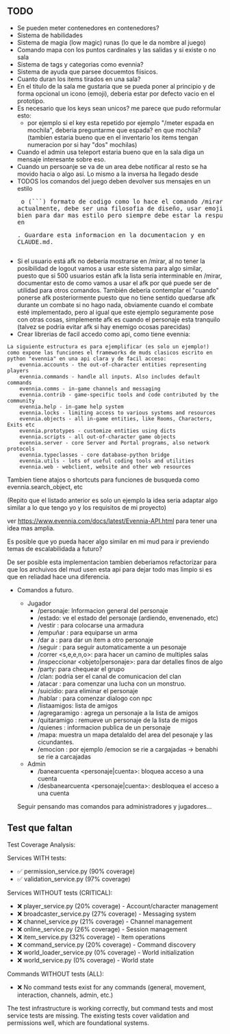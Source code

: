 ## TODO

* Se pueden meter contenedores en contenedores?
* Sistema de habilidades
* Sistema de magia (low magic) runas (lo que le da nombre al juego)
* Comando mapa con los puntos cardinales y las salidas y si existe o no sala
* Sistema de tags y categorias como evennia?
* Sistema de ayuda que parsee docuemtos fiisicos.
* Cuanto duran los items tirados en una sala?
* En el titulo de la sala me gustaria que se pueda poner al principio y de forma opcional un icono (emoji), deberia estar por defecto vacio en el prototipo.
* Es necesario que los keys sean unicos? me parece que pudo reformular esto:
    - por ejemplo si el key esta repetido por ejemplo "/meter espada en mochila", deberia preguntarme que espada? en que mochila? (tambien estaria bueno que en el inventario los items tengan numeracion por si hay "dos" mochilas)
* Cuando el admin usa teleport estaria bueno que en la sala diga un mensaje interesante sobre eso.
* Cuando un persoanje se va de un area debe notificar al resto <personaje> se ha movido hacia <direccion> o algo asi. Lo mismo a la inversa <personaje> ha llegado desde <direccion>
* TODOS los comandos del juego deben devolver sus mensajes en un estilo <pre> o (```) formato de codigo como lo hace el comando /mirar actualmente, debe ser una filosofia de diseño, usar emojis dentro esta bien para dar mas estilo pero siempre debe estar la respuesta completa en <pre>. Guardare esta informacion en la documentacion y en CLAUDE.md.
* Si el usuario está afk no debería mostrarse en /mirar, al no tener la posibilidad de logout vamos a usar este sistema para algo similar, puesto que si 500 usuarios están afk la lista sería interminable en /mirar, documentar esto de como vamos a usar el afk por qué puede ser de utilidad para otros comandos. También debería contemplar el "cuando" ponerse afk posteriormente puesto que no tiene sentido quedarse afk durante un combate si no hago nada, obviamente cuando el combate esté implementado, pero al igual que este ejemplo seguramente pose con otras cosas, simplemente afk es cuando el personaje esta tranquilo (talvez se podria evitar afk si hay enemigo ocosas parecidas)
* Crear librerias de facil accedo como api, como tiene evennia:

```
La siguiente estructura es para ejemplificar (es solo un ejemplo!) como expone las funciones el frameworks de muds clasicos escrito en python "evennia" en una api clara y de facil acceso:
    evennia.accounts - the out-of-character entities representing players
    evennia.commands - handle all inputs. Also includes default commands
    evennia.comms - in-game channels and messaging
    evennia.contrib - game-specific tools and code contributed by the community
    evennia.help - in-game help system
    evennia.locks - limiting access to various systems and resources
    evennia.objects - all in-game entities, like Rooms, Characters, Exits etc
    evennia.prototypes - customize entities using dicts
    evennia.scripts - all out-of-character game objects
    evennia.server - core Server and Portal programs, also network protocols
    evennia.typeclasses - core database-python bridge
    evennia.utils - lots of useful coding tools and utilities
    evennia.web - webclient, website and other web resources
```

Tambien tiene atajos o shortcuts para funciones de busqueda como evennia.search_object, etc

(Repito que el listado anterior es solo un ejemplo la idea seria adaptar algo similar a lo que tengo yo y los requisitos de mi proyecto)

ver https://www.evennia.com/docs/latest/Evennia-API.html para tener una idea mas amplia.

Es posible que yo pueda hacer algo similar en mi mud para ir previendo temas de escalabilidada a futuro?

De ser posible esta implementacion tambien deberiamos refactorizar para que los archuivos del mud usen esta api para dejar todo mas limpio si es que en reliadad hace una diferencia.



* Comandos a futuro.
    * Jugador
        - /personaje: Informacion general del personaje
        - /estado: ve el estado del personaje (ardiendo, envenenado, etc)
        - /vestir <armadura>: para colocarse una armadura
        - /empuñar <arma>: para equiparse un arma
        - /dar <objeto> a <personaje>: para dar un item a otro personaje
        - /seguir <personaje>: para seguir automaticamente a un pesonaje
        - /correr <s,e,e,n,o>: para hacer un camino de multiples salas
        - /inspeccionar <objeto|personaje>: para dar detalles finos de algo
        - /party: para chequear el grupo
        - /clan: podria ser el canal de comunicacion del clan
        - /atacar <monstruo>: para comenzar una lucha con un monstruo.
        - /suicidio: para eliminar el personaje
        - /hablar <npc>: para comenzar dialogo con npc
        - /listaamigos: lista de amigos
        - /agregaramigo <personaje>: agrega un personaje a la lista de amigos
        - /quitaramigo <personaje>: remueve un personaje de la lista de migos
        - /quienes <personaje>: informacion publica de un personaje
        - /mapa: muestra un mapa detalaldo del area del pesonaje y las cicundantes.
        - /emocion <emocion>: por ejemplo /emocion se rie a cargajadas -> benabhi se rie a carcajadas
    * Admin
        - /banearcuenta <personaje|cuenta>: bloquea acceso a una cuenta
        - /desbanearcuenta <personaje|cuenta>: desbloquea el acceso a una cuenta

    Seguir pensando mas comandos para administradores y jugadores...





## Test que faltan

  Test Coverage Analysis:

  Services WITH tests:
  - ✅ permission_service.py (90% coverage)
  - ✅ validation_service.py (97% coverage)

  Services WITHOUT tests (CRITICAL):
  - ❌ player_service.py (20% coverage) - Account/character management
  - ❌ broadcaster_service.py (27% coverage) - Messaging system
  - ❌ channel_service.py (21% coverage) - Channel management
  - ❌ online_service.py (26% coverage) - Session management
  - ❌ item_service.py (32% coverage) - Item operations
  - ❌ command_service.py (20% coverage) - Command discovery
  - ❌ world_loader_service.py (0% coverage) - World initialization
  - ❌ world_service.py (0% coverage) - World state

  Commands WITHOUT tests (ALL):
  - ❌ No command tests exist for any commands (general, movement, interaction, channels, admin, etc.)

  The test infrastructure is working correctly, but command tests and most service tests are missing. The existing tests cover validation and
  permissions well, which are foundational systems.